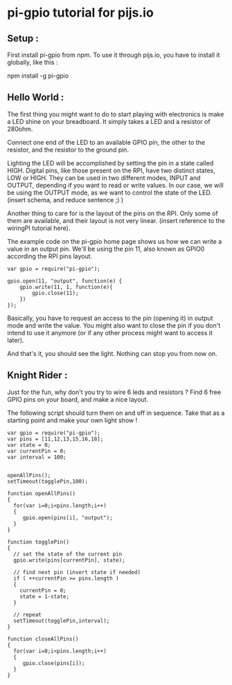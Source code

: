 # pi-gpio tutorial for pijs.io

## Setup :

First install pi-gpio from npm. To use it through pijs.io, you have to install it globally, like this :

  npm install -g pi-gpio


## Hello World :

The first thing you might want to do to start playing with electronics is make a LED shine on your breadboard.
It simply takes a LED and a resistor of 280ohm.

Connect one end of the LED to an available GPIO pin, the other to the resistor, and the resistor to the ground pin.

Lighting the LED will be accomplished by setting the pin in a state called HIGH. Digital pins, like those present on the RPI, have two distinct states, LOW or HIGH. They can be used in two different modes, INPUT and OUTPUT, depending if you want to read or write values. In our case, we will be using the OUTPUT mode, as we want to control the state of the LED. (insert schema, and reduce sentence ;) )

Another thing to care for is the layout of the pins on the RPI. Only some of them are available, and their layout is not very linear. (insert reference to the wiringPI tutorial here).

The example code on the pi-gpio home page shows us how we can write a value in an output pin. We'll be using the pin 11, also known as GPIO0 according the RPI pins layout.

	var gpio = require("pi-gpio");

	gpio.open(11, "output", function(e) {
		gpio.write(11, 1, function(e){
			gpio.close(11);
		})
	});

Basically, you have to request an access to the pin (opening it) in output mode and write the value. You might also want to close the pin if you don't intend to use it anymore (or if any other process might want to access it later).

And that's it, you should see the light. Nothing can stop you from now on.


## Knight Rider :

Just for the fun, why don't you try to wire 6 leds and resistors ? Find 6 free GPIO pins on your board, and make a nice layout.

The following script should turn them on and off in sequence. Take that as a starting point and make your own light show !


	var gpio = require("pi-gpio");
	var pins = [11,12,13,15,16,18];
	var state = 0;
	var currentPin = 0;
	var interval = 100;


	openAllPins();
	setTimeout(togglePin,100);

	function openAllPins() 
	{
	  for(var i=0;i<pins.length;i++)
	  {
	     gpio.open(pins[i], "output");
	  }
	}

	function togglePin()
	{
	  // set the state of the current pin
	  gpio.write(pins[currentPin], state);

	  // find next pin (invert state if needed)
	  if ( ++currentPin >= pins.length ) 
	  {
	    currentPin = 0;
	    state = 1-state;
	  }

	  // repeat
	  setTimeout(togglePin,interval);
	}

	function closeAllPins() 
	{
	  for(var i=0;i<pins.length;i++)
	  {
	     gpio.close(pins[i]);
	  }
	}